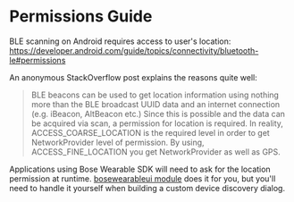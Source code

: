 # Permissions Guide

BLE scanning on Android requires access to user's location: https://developer.android.com/guide/topics/connectivity/bluetooth-le#permissions

An anonymous StackOverflow post explains the reasons quite well:

> BLE beacons can be used to get location information using nothing more than the BLE broadcast UUID data and an internet connection (e.g. iBeacon, AltBeacon etc.) Since this is possible and the data can be acquired via scan, a permission for location is required. In reality, ACCESS_COARSE_LOCATION is the required level in order to get NetworkProvider level of permission. By using, ACCESS_FINE_LOCATION you get NetworkProvider as well as GPS.

Applications using Bose Wearable SDK will need to ask for the location permission at runtime. [bosewearableui module](Usage.md#with-bosewearableui) does it for you, but you'll need to handle it yourself when building a custom device discovery dialog.
